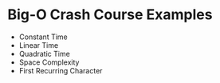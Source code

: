 # Big-O Crash Course Examples
- Constant Time
- Linear Time
- Quadratic Time
- Space Complexity
- First Recurring Character